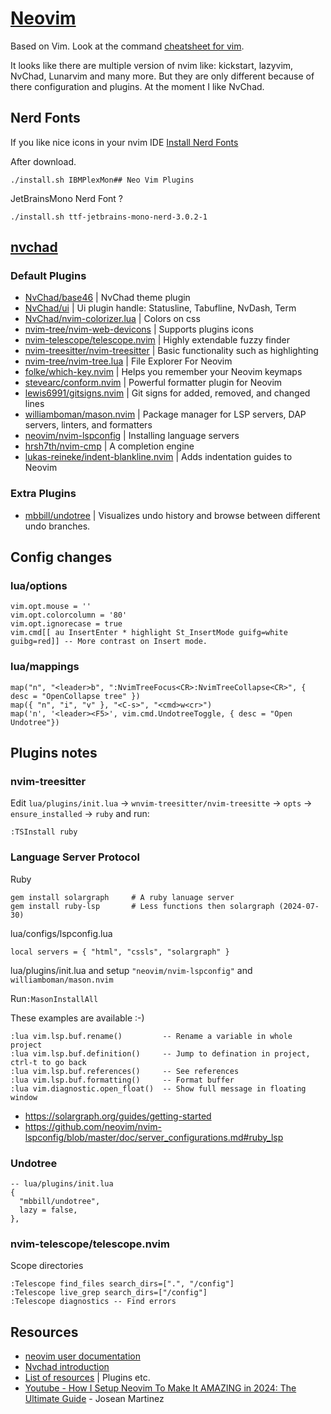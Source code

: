 # [Neovim](https://neovim.io/)

Based on Vim. Look at the command [cheatsheet for vim](vim.md).

It looks like there are multiple version of nvim like: kickstart, lazyvim, NvChad, Lunarvim and many more.
But they are only different because of there configuration and plugins. At the moment I like NvChad.

## Nerd Fonts
If you like nice icons in your nvim IDE [Install Nerd Fonts](https://github.com/ryanoasis/nerd-fonts)

After download.

    ./install.sh IBMPlexMon## Neo Vim Plugins

JetBrainsMono Nerd Font ?

    ./install.sh ttf-jetbrains-mono-nerd-3.0.2-1


## [nvchad](https://nvchad.com/docs/quickstart/install)

### Default Plugins

* [NvChad/base46](https://github.com/NvChad/base46) | NvChad theme plugin
* [NvChad/ui](https://github.com/NvChad/ui) | Ui plugin handle: Statusline, Tabufline, NvDash, Term
* [NvChad/nvim-colorizer.lua](https://github.com/norcalli/nvim-colorizer.lua) | Colors on css
* [nvim-tree/nvim-web-devicons](https://github.com/nvim-tree/nvim-web-devicons) | Supports plugins icons
* [nvim-telescope/telescope.nvim](https://github.com/nvim-telescope/telescope.nvim) | Highly extendable fuzzy finder
* [nvim-treesitter/nvim-treesitter](https://github.com/nvim-treesitter/nvim-treesitter) | Basic functionality such as highlighting
* [nvim-tree/nvim-tree.lua](https://github.com/nvim-tree/nvim-tree.lua) |  File Explorer For Neovim
* [folke/which-key.nvim](https://github.com/folke/which-key.nvim) | Helps you remember your Neovim keymaps
* [stevearc/conform.nvim](https://github.com/stevearc/conform.nvim) | Powerful formatter plugin for Neovim
* [lewis6991/gitsigns.nvim](https://github.com/lewis6991/gitsigns.nvim) | Git signs for added, removed, and changed lines
* [williamboman/mason.nvim](https://github.com/williamboman/mason.nvim) | Package manager for LSP servers, DAP servers, linters, and formatters
* [neovim/nvim-lspconfig](neovim/nvim-lspconfig) | Installing language servers
* [hrsh7th/nvim-cmp](https://github.com/hrsh7th/nvim-cmp) | A completion engine
* [lukas-reineke/indent-blankline.nvim](https://github.com/lukas-reineke/indent-blankline.nvim) | Adds indentation guides to Neovim

### Extra Plugins

* [mbbill/undotree](https://github.com/mbbill/undotree) | Visualizes undo history and browse between different undo branches.

## Config changes

### lua/options

    vim.opt.mouse = ''
    vim.opt.colorcolumn = '80'
    vim.opt.ignorecase = true
    vim.cmd[[ au InsertEnter * highlight St_InsertMode guifg=white guibg=red]] -- More contrast on Insert mode.


### lua/mappings

    map("n", "<leader>b", ":NvimTreeFocus<CR>:NvimTreeCollapse<CR>", { desc = "OpenCollapse tree" })
    map({ "n", "i", "v" }, "<C-s>", "<cmd>w<cr>")
    map('n', '<leader><F5>', vim.cmd.UndotreeToggle, { desc = "Open Undotree"})

## Plugins notes

### nvim-treesitter

Edit `lua/plugins/init.lua` -> `wnvim-treesitter/nvim-treesitte` -> `opts` -> `ensure_installed` -> `ruby` and run:

    :TSInstall ruby

### Language Server Protocol

Ruby

    gem install solargraph     # A ruby lanuage server
    gem install ruby-lsp       # Less functions then solargraph (2024-07-30)


lua/configs/lspconfig.lua

    local servers = { "html", "cssls", "solargraph" }

lua/plugins/init.lua and setup `"neovim/nvim-lspconfig"` and `williamboman/mason.nvim`

Run`:MasonInstallAll`

These examples are available :-)

    :lua vim.lsp.buf.rename()         -- Rename a variable in whole project
    :lua vim.lsp.buf.definition()     -- Jump to defination in project, ctrl-t to go back
    :lua vim.lsp.buf.references()     -- See references
    :lua vim.lsp.buf.formatting()     -- Format buffer
    :lua vim.diagnostic.open_float()  -- Show full message in floating window

* <https://solargraph.org/guides/getting-started>
* <https://github.com/neovim/nvim-lspconfig/blob/master/doc/server_configurations.md#ruby_lsp>

### Undotree

    -- lua/plugins/init.lua
    {
      "mbbill/undotree",
      lazy = false,
    },

### nvim-telescope/telescope.nvim

Scope directories

    :Telescope find_files search_dirs=[".", "/config"]
    :Telescope live_grep search_dirs=["/config"]
    :Telescope diagnostics -- Find errors

## Resources
* [neovim user documentation](https://neovim.io/doc/user/)
* [Nvchad introduction](https://docs.rockylinux.org/books/nvchad/)
* [List of resources](https://github.com/hrsh7th/nvim-cmp/wiki/List-of-sources) | Plugins etc.
* [Youtube - How I Setup Neovim To Make It AMAZING in 2024: The Ultimate Guide](https://www.youtube.com/watch?v=6pAG3BHurdM) - Josean Martinez
